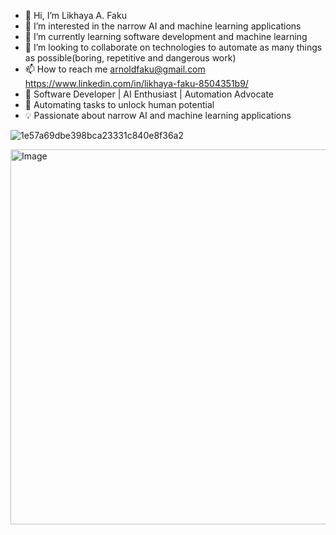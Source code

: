 - 👋 Hi, I’m Likhaya A. Faku
- 👀 I’m interested in the narrow AI and machine learning applications
- 🌱 I’m currently learning software development and machine learning
- 💞️ I’m looking to collaborate on technologies to automate as many things as possible(boring, repetitive and dangerous work)
- 📫 How to reach me arnoldfaku@gmail.com https://www.linkedin.com/in/likhaya-faku-8504351b9/
- 🚀 Software Developer | AI Enthusiast | Automation Advocate
- 🌱 Automating tasks to unlock human potential
- 💡 Passionate about narrow AI and machine learning applications

![1e57a69dbe398bca23331c840e8f36a2](https://user-images.githubusercontent.com/80386070/186252370-690c0c7d-57bc-470f-89f6-1f44a22d1b1c.jpg)

<img src="https://user-images.githubusercontent.com/80386070/186252370-690c0c7d-57bc-470f-89f6-1f44a22d1b1c.jpg" alt="Image" width="800" height="600">
